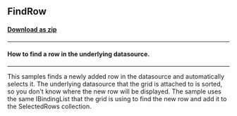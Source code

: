 ## FindRow
#### [Download as zip](https://minhaskamal.github.io/DownGit/#/home?url=https://github.com/GrapeCity/ComponentOne-WinForms-Samples/tree/master/NetFramework\TrueDBGrid\CS\FindRow)
____
#### How to find a row in the underlying datasource.
____
This samples finds a newly added row in the datasource and automatically selects it.  The underlying datasource that the grid is attached to is sorted, so you don't know where the new row will be displayed.  The sample uses the same IBindingList that the grid is using to find the new row and add it to the SelectedRows collection. 